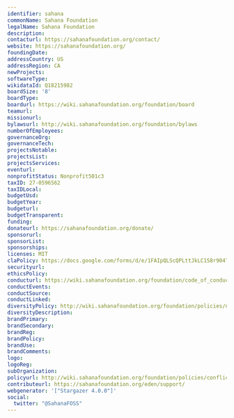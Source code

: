 ```yaml
---
identifier: sahana
commonName: Sahana Foundation
legalName: Sahana Foundation
description:
contacturl: https://sahanafoundation.org/contact/
website: https://sahanafoundation.org/
foundingDate:
addressCountry: US
addressRegion: CA
newProjects:
softwareType:
wikidataId: Q18215982
boardSize: '8'
boardType:
boardurl: https://wiki.sahanafoundation.org/foundation/board
teamurl:
missionurl:
bylawsurl: http://wiki.sahanafoundation.org/foundation/bylaws
numberOfEmployees:
governanceOrg:
governanceTech:
projectsNotable:
projectsList:
projectsServices:
eventurl:
nonprofitStatus: Nonprofit501c3
taxID: 27-0596562
taxIDLocal:
budgetUsd:
budgetYear:
budgeturl:
budgetTransparent:
funding:
donateurl: https://sahanafoundation.org/donate/
sponsorurl:
sponsorList:
sponsorships:
licenses: MIT
claPolicy: https://docs.google.com/forms/d/e/1FAIpQLScQPLttJkLC1S8r904Tnbe7SVZ1vlbFrW-CCtAjw3GekiDW0A/viewform?formkey=dEp5czdPYThPY2htX2pNM1JGaTBrRGc6MQ#gid=0
securityurl:
ethicsPolicy:
conducturl: https://wiki.sahanafoundation.org/foundation/code_of_conduct
conductEvents:
conductSource:
conductLinked:
diversityPolicy: http://wiki.sahanafoundation.org/foundation/policies/nondiscrimination
diversityDescription:
brandPrimary:
brandSecondary:
brandReg:
brandPolicy:
brandUse:
brandComments:
logo:
logoReg:
subOrganization:
policyurl: http://wiki.sahanafoundation.org/foundation/policies/conflict
contributeurl: https://sahanafoundation.org/eden/support/
webgenerator: '["Stargazer 4.0.0"]'
social:
  twitter: "@SahanaFOSS"
---
```


